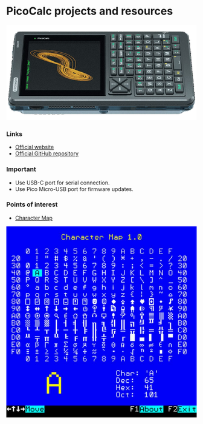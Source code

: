 # PicoCalc projects and resources

![picocalc](picocalc.png)

### Links

* [Official website](https://www.clockworkpi.com/picocalc)
* [Official GitHub repository](https://github.com/clockworkpi/PicoCalc)

### Important

* Use USB-C port for serial connection.
* Use Pico Micro-USB port for firmware updates.

### Points of interest

* [Character Map](mmbasic/charmap)

![Character Map screenshot 1](mmbasic/charmap/charmap1.jpg)

